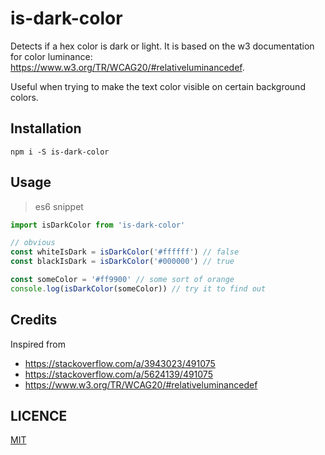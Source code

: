 # is-dark-color
Detects if a hex color is dark or light. It is based on the w3 documentation for color luminance: https://www.w3.org/TR/WCAG20/#relativeluminancedef.

Useful when trying to make the text color visible on certain background colors.

## Installation
`npm i -S is-dark-color`

## Usage
> es6 snippet


```javascript
import isDarkColor from 'is-dark-color'

// obvious
const whiteIsDark = isDarkColor('#ffffff') // false
const blackIsDark = isDarkColor('#000000') // true

const someColor = '#ff9900' // some sort of orange
console.log(isDarkColor(someColor)) // try it to find out
```

## Credits
Inspired from
 - https://stackoverflow.com/a/3943023/491075
 - https://stackoverflow.com/a/5624139/491075
 - https://www.w3.org/TR/WCAG20/#relativeluminancedef

## LICENCE
[MIT](./LICENCE)

